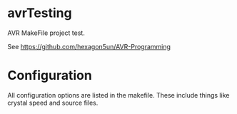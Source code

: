 # avrTesting
AVR MakeFile project test. 

See https://github.com/hexagon5un/AVR-Programming

# Configuration
All configuration options are listed in the makefile. These include things like crystal speed and source files.


